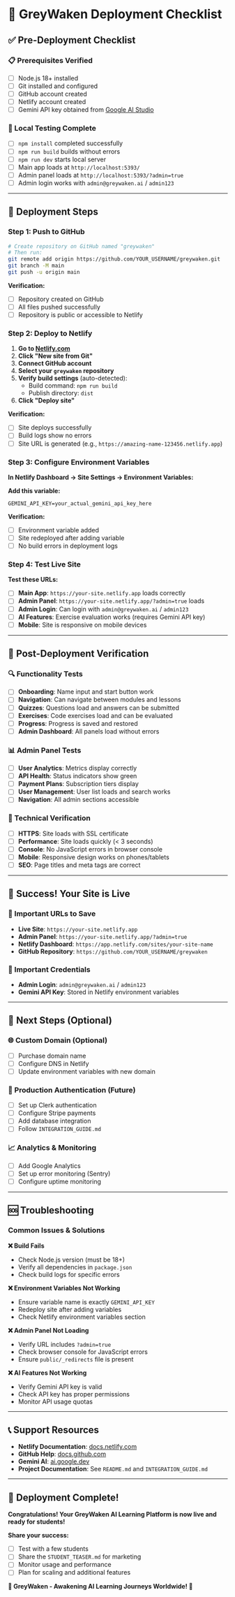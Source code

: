 # 🚀 GreyWaken Deployment Checklist

## ✅ **Pre-Deployment Checklist**

### **📋 Prerequisites Verified**
- [ ] Node.js 18+ installed
- [ ] Git installed and configured
- [ ] GitHub account created
- [ ] Netlify account created
- [ ] Gemini API key obtained from [Google AI Studio](https://makersuite.google.com/app/apikey)

### **🔧 Local Testing Complete**
- [ ] `npm install` completed successfully
- [ ] `npm run build` builds without errors
- [ ] `npm run dev` starts local server
- [ ] Main app loads at `http://localhost:5393/`
- [ ] Admin panel loads at `http://localhost:5393/?admin=true`
- [ ] Admin login works with `admin@greywaken.ai` / `admin123`

---

## 🚀 **Deployment Steps**

### **Step 1: Push to GitHub**
```bash
# Create repository on GitHub named "greywaken"
# Then run:
git remote add origin https://github.com/YOUR_USERNAME/greywaken.git
git branch -M main
git push -u origin main
```

**Verification:**
- [ ] Repository created on GitHub
- [ ] All files pushed successfully
- [ ] Repository is public or accessible to Netlify

### **Step 2: Deploy to Netlify**
1. **Go to [Netlify.com](https://netlify.com)**
2. **Click "New site from Git"**
3. **Connect GitHub account**
4. **Select your `greywaken` repository**
5. **Verify build settings** (auto-detected):
   - Build command: `npm run build`
   - Publish directory: `dist`
6. **Click "Deploy site"**

**Verification:**
- [ ] Site deploys successfully
- [ ] Build logs show no errors
- [ ] Site URL is generated (e.g., `https://amazing-name-123456.netlify.app`)

### **Step 3: Configure Environment Variables**
**In Netlify Dashboard → Site Settings → Environment Variables:**

**Add this variable:**
```
GEMINI_API_KEY=your_actual_gemini_api_key_here
```

**Verification:**
- [ ] Environment variable added
- [ ] Site redeployed after adding variable
- [ ] No build errors in deployment logs

### **Step 4: Test Live Site**
**Test these URLs:**
- [ ] **Main App**: `https://your-site.netlify.app` loads correctly
- [ ] **Admin Panel**: `https://your-site.netlify.app/?admin=true` loads
- [ ] **Admin Login**: Can login with `admin@greywaken.ai` / `admin123`
- [ ] **AI Features**: Exercise evaluation works (requires Gemini API key)
- [ ] **Mobile**: Site is responsive on mobile devices

---

## 🎯 **Post-Deployment Verification**

### **🔍 Functionality Tests**
- [ ] **Onboarding**: Name input and start button work
- [ ] **Navigation**: Can navigate between modules and lessons
- [ ] **Quizzes**: Questions load and answers can be submitted
- [ ] **Exercises**: Code exercises load and can be evaluated
- [ ] **Progress**: Progress is saved and restored
- [ ] **Admin Dashboard**: All panels load without errors

### **📊 Admin Panel Tests**
- [ ] **User Analytics**: Metrics display correctly
- [ ] **API Health**: Status indicators show green
- [ ] **Payment Plans**: Subscription tiers display
- [ ] **User Management**: User list loads and search works
- [ ] **Navigation**: All admin sections accessible

### **🔧 Technical Verification**
- [ ] **HTTPS**: Site loads with SSL certificate
- [ ] **Performance**: Site loads quickly (< 3 seconds)
- [ ] **Console**: No JavaScript errors in browser console
- [ ] **Mobile**: Responsive design works on phones/tablets
- [ ] **SEO**: Page titles and meta tags are correct

---

## 🎉 **Success! Your Site is Live**

### **📝 Important URLs to Save**
- **Live Site**: `https://your-site.netlify.app`
- **Admin Panel**: `https://your-site.netlify.app/?admin=true`
- **Netlify Dashboard**: `https://app.netlify.com/sites/your-site-name`
- **GitHub Repository**: `https://github.com/YOUR_USERNAME/greywaken`

### **🔑 Important Credentials**
- **Admin Login**: `admin@greywaken.ai` / `admin123`
- **Gemini API Key**: Stored in Netlify environment variables

---

## 🚀 **Next Steps (Optional)**

### **🌐 Custom Domain (Optional)**
- [ ] Purchase domain name
- [ ] Configure DNS in Netlify
- [ ] Update environment variables with new domain

### **🔐 Production Authentication (Future)**
- [ ] Set up Clerk authentication
- [ ] Configure Stripe payments
- [ ] Add database integration
- [ ] Follow `INTEGRATION_GUIDE.md`

### **📈 Analytics & Monitoring**
- [ ] Add Google Analytics
- [ ] Set up error monitoring (Sentry)
- [ ] Configure uptime monitoring

---

## 🆘 **Troubleshooting**

### **Common Issues & Solutions**

**❌ Build Fails**
- Check Node.js version (must be 18+)
- Verify all dependencies in `package.json`
- Check build logs for specific errors

**❌ Environment Variables Not Working**
- Ensure variable name is exactly `GEMINI_API_KEY`
- Redeploy site after adding variables
- Check Netlify environment variables section

**❌ Admin Panel Not Loading**
- Verify URL includes `?admin=true`
- Check browser console for JavaScript errors
- Ensure `public/_redirects` file is present

**❌ AI Features Not Working**
- Verify Gemini API key is valid
- Check API key has proper permissions
- Monitor API usage quotas

---

## 📞 **Support Resources**

- **Netlify Documentation**: [docs.netlify.com](https://docs.netlify.com)
- **GitHub Help**: [docs.github.com](https://docs.github.com)
- **Gemini AI**: [ai.google.dev](https://ai.google.dev)
- **Project Documentation**: See `README.md` and `INTEGRATION_GUIDE.md`

---

## 🎯 **Deployment Complete!**

**Congratulations! Your GreyWaken AI Learning Platform is now live and ready for students!**

**Share your success:**
- [ ] Test with a few students
- [ ] Share the `STUDENT_TEASER.md` for marketing
- [ ] Monitor usage and performance
- [ ] Plan for scaling and additional features

**🧠 GreyWaken - Awakening AI Learning Journeys Worldwide! 🚀**
